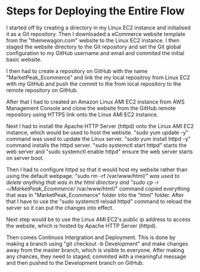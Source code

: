 # Steps for Deploying the Entire Flow

I started off by creating a directory in my Linux EC2 instance and initialised it as a Git repository. Then I downloaded a eCommerce website template from the "themewagon.com" website to the Linux EC2 instance. I then staged the website directory to the Git repository and set the Git global configuration to my GitHub username and email and commited the initial basic website.

I then had to create a repository on GitHub with the name "MarketPeak_Ecommerce" and link the my local repositroy from Linux EC2 with my GitHub and push the commit to the from local repository to the remote repository on GitHub.

After that I had to created an Amazon Linux AMI EC2 instance from AWS Management Console and clone the website from the GitHub remote repository using HTTPS link onto the Linux AMI EC2 instance.

Next I had to install the Apache HTTP Server (httpd) onto the Linux AMI EC2 instance, which would be used to host the website. "sudo yum update -y" command was used to update the Linux server. "sudo yum install httpd -y" command installs the httpd server. "sudo systemctl start httpd" starts the web server and "sudo systemctl enable httpd" ensure the web server starts on server boot.

Then I had to configure httpd so that it would host my website rather than using the default webpage. "sudo rm -rf /var/www/html/*" was used to delete anything that was in the html directory and "sudo cp -r ~/MarketPeak_Ecommerce/* /var/www/html/" command copied everything that was in "MarketPeak_Ecommerce" folder into the "html" folder. After that I have to use the "sudo systemctl reload httpd" command to reload the server so it can put the changes into effect.

Next step would be to use the Linux AMI EC2's public ip address to access the website, which is hosted by Apache HTTP Server (httpd).

Then comes Continuos Intergration and Deployment. This is done by making a branch using "git checkout -b Development" and make changes away from the master branch, which is visible to everyone. After making any chances, they need to staged, commited with a meaningful message and then pushed to the Development branch on GitHub.

